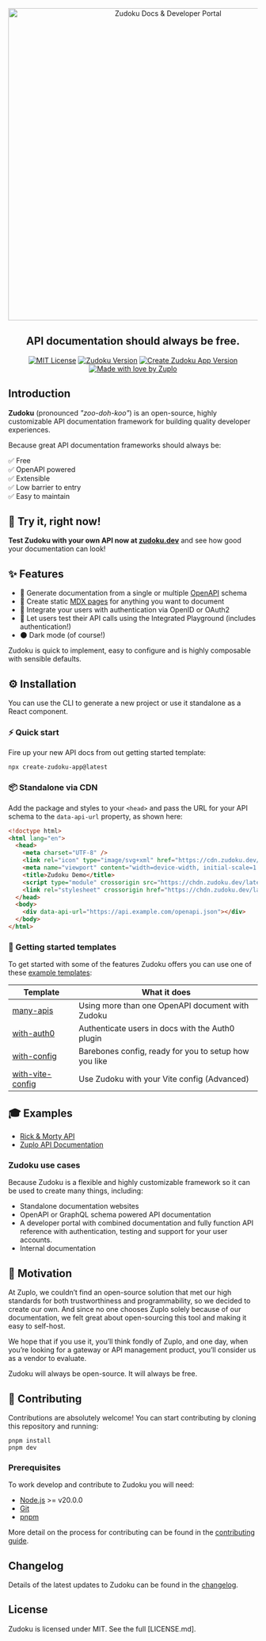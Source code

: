 <div align=center>

<picture>
  <source media="(prefers-color-scheme: dark)" srcset="./assets/zudoku-logo-light.svg" width=630>
  <a href="https://zudoku.dev" alt="Zudoku"><img alt="Zudoku Docs & Developer Portal" src="./assets/zudoku-logo-dark.svg" width=630></a>
</picture>

<h2>API documentation should always be free.</h2>

[![MIT License](https://img.shields.io/badge/license-mit-green?style=for-the-badge)](https://github.com/zuplo/zudoku/license.md)
[![Zudoku Version](https://img.shields.io/npm/v/zudoku?style=for-the-badge)](https://www.npmjs.com/package/zudoku)
[![Create Zudoku App Version](https://img.shields.io/npm/v/create-zudoku-app?label=cli&style=for-the-badge)](https://www.npmjs.com/package/create-zudoku-app)
[![Made with love by Zuplo](https://img.shields.io/badge/made_with_❤️_by-zuplo-FF00BD?style=for-the-badge)](https://zuplo.com)

</div>

## Introduction

**Zudoku** (pronounced _"zoo-doh-koo"_) is an open-source, highly customizable API documentation framework for building quality developer experiences.

Because great API documentation frameworks should always be:

✅ Free<br />
✅ OpenAPI powered<br />
✅ Extensible<br />
✅ Low barrier to entry<br />
✅ Easy to maintain

## 🤩 Try it, right now!

**Test Zudoku with your own API now at [zudoku.dev](https://zudoku.dev)** and see how good your documentation can look!

## ✨ Features

- 🚀 Generate documentation from a single or multiple [OpenAPI](https://swagger.io/specification/) schema
- 📄 Create static [MDX pages](https://mdxjs.com/) for anything you want to document
- 🔐 Integrate your users with authentication via OpenID or OAuth2
- 🧪 Let users test their API calls using the Integrated Playground (includes authentication!)
- 🌑 Dark mode (of course!)

Zudoku is quick to implement, easy to configure and is highly composable with sensible defaults.

## ⚙️ Installation

You can use the CLI to generate a new project or use it standalone as a React component.

### ⚡️ Quick start

Fire up your new API docs from out getting started template:

```
npx create-zudoku-app@latest
```

### 📦 Standalone via CDN

Add the package and styles to your `<head>` and pass the URL for your API schema to the `data-api-url` property, as shown here:

```html
<!doctype html>
<html lang="en">
  <head>
    <meta charset="UTF-8" />
    <link rel="icon" type="image/svg+xml" href="https://cdn.zudoku.dev/logos/icon.svg" />
    <meta name="viewport" content="width=device-width, initial-scale=1.0" />
    <title>Zudoku Demo</title>
    <script type="module" crossorigin src="https://chdn.zudoku.dev/latest/main.js"></script>
    <link rel="stylesheet" crossorigin href="https://chdn.zudoku.dev/latest/style.css" />
  </head>
  <body>
    <div data-api-url="https://api.example.com/openapi.json"></div>
  </body>
</html>
```

### 🧱 Getting started templates

To get started with some of the features Zudoku offers you can use one of these [example templates](https://github.com/zuplo/zudoku/tree/main/examples):

| Template                                                                                | What it does                                          |
| --------------------------------------------------------------------------------------- | ----------------------------------------------------- |
| [many-apis](https://github.com/zuplo/zudoku/tree/main/examples/many-apis)               | Using more than one OpenAPI document with Zudoku      |
| [with-auth0](https://github.com/zuplo/zudoku/tree/main/examples/with-auth0)             | Authenticate users in docs with the Auth0 plugin      |
| [with-config](https://github.com/zuplo/zudoku/tree/main/examples/with-config)           | Barebones config, ready for you to setup how you like |
| [with-vite-config](https://github.com/zuplo/zudoku/tree/main/examples/with-vite-config) | Use Zudoku with your Vite config (Advanced)           |

## 🎓 Examples

- [Rick & Morty API](https://zudoku.zuplopreview.net/demo?api-url=https://rickandmorty.zuplo.io/openapi.json)
- [Zuplo API Documentation](https://docs-zudoku.pages.dev/)

### Zudoku use cases

Because Zudoku is a flexible and highly customizable framework so it can be used to create many things, including:

- Standalone documentation websites
- OpenAPI or GraphQL schema powered API documentation
- A developer portal with combined documentation and fully function API reference with authentication, testing and support for your user accounts.
- Internal documentation

## 🎯 Motivation

At Zuplo, we couldn’t find an open-source solution that met our high standards for both trustworthiness and programmability, so we decided to create our own. And since no one chooses Zuplo solely because of our documentation, we felt great about open-sourcing this tool and making it easy to self-host.

We hope that if you use it, you’ll think fondly of Zuplo, and one day, when you’re looking for a gateway or API management product, you’ll consider us as a vendor to evaluate.

Zudoku will always be open-source. It will always be free.

## 🔧 Contributing

Contributions are absolutely welcome! You can start contributing by cloning this repository and running:

```
pnpm install
pnpm dev
```

### Prerequisites

To work develop and contribute to Zudoku you will need:

- [Node.js](https://nodejs.org/) >= v20.0.0
- [Git](https://git-scm.com/)
- [pnpm](https://pnpm.io/installation)

More detail on the process for contributing can be found in the [contributing guide](CONTRIBUTING.md).

## Changelog

Details of the latest updates to Zudoku can be found in the [changelog](CHANGELOG.md).

## License

Zudoku is licensed under MIT. See the full [LICENSE.md].
